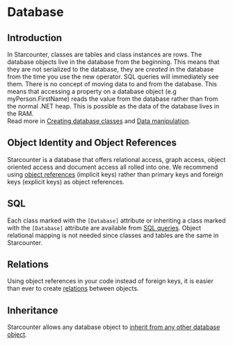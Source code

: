 # Database

## Introduction

In Starcounter, classes are tables and class instances are rows. The database objects live in the database from the beginning. This means that they are not serialized to the database, they are _created_ in the database from the time you use the new operator. SQL queries will immediately see them. There is no concept of moving data to and from the database. This means that accessing a property on a database object \(e.g myPerson.FirstName\) reads the value from the database rather than from the normal .NET heap. This is possible as the data of the database lives in the RAM.  
Read more in [Creating database classes](database-classes.md) and [Data manipulation](data-manipulation.md).

## Object Identity and Object References

Starcounter is a database that offers relational access, graph access, object oriented access and document access all rolled into one. We recommend using [object references](object-identity-and-object-references.md) \(implicit keys\) rather than primary keys and foreign keys \(explicit keys\) as object references.

## SQL

Each class marked with the `[Database]` attribute or inheriting a class marked with the `[Database]` attribute are available from [SQL queries](querying-with-sql.md). Object relational mapping  is not needed since classes and tables are the same in Starcounter.

## Relations

Using object references in your code instead of foreign keys, it is easier than ever to create [relations](relations.md) between objects.

## Inheritance

Starcounter allows any database object to [inherit from any other database object](inheritance.md).





